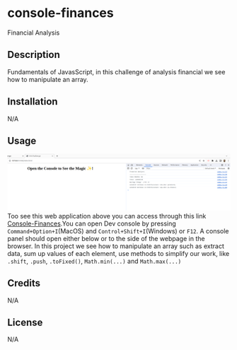 # console-finances
Financial Analysis

## Description 
Fundamentals of JavasScript, in this challenge of analysis financial we see
how to manipulate an array.

## Installation
N/A

## Usage

![alt text](./images/analyze.png)
Too see this web application above you can access through this link [Console-Finances](https://lucasciofe.github.io/console-finances/).You can open Dev console by pressing `Command+Option+I`(MacOS) and `Control+Shift+I`(Windows) or `F12`. A console panel should open either below or to the side of the webpage in the browser. In this project we see how to manipulate an array such as extract data, sum up values of each element, use methods to simplify our work, like `.shift`, `.push`, `.toFixed()`, `Math.min(...)` and `Math.max(...)`

## Credits
N/A

## License
N/A